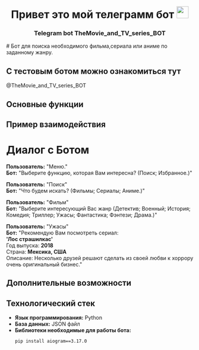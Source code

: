 <h1 align="center">Привет это мой телеграмм бот<a href="https://daniilshat.ru/" target="_blank"></a> 
<img src="https://github.com/blackcater/blackcater/raw/main/images/Hi.gif" height="32"/></h1>
<h3 align="center">Telegram bot TheMovie_and_TV_series_BOT</h3>
 # Бот для поиска необходимого фильма,сериала или аниме по заданному жанру.

## С тестовым ботом можно ознакомиться тут
@TheMovie_and_TV_series_BOT

## Основные функции



## Пример взаимодействия

# Диалог с Ботом

**Пользователь:** "Меню."  
**Бот:** "Выберите функцию, которая Вам интересна? (Поиск; Избранное.)"  

**Пользователь:** "Поиск"  
**Бот:** "Что будем искать? (Фильмы; Сериалы; Аниме.)"  

**Пользователь:** "Фильм"  
**Бот:** "Выберите интересующий Вас жанр (Детектив; Военный; История; Комедия; Триллер; Ужасы; Фантастика; Фэнтези; Драма.)"  

**Пользователь:** "Ужасы"  
**Бот:** "Рекомендую Вам посмотреть сериал:  
**'Лос страшилкас'**  
Год выпуска: **2018**  
Страна: **Мексика, США**  
Описание: Несколько друзей решают сделать из своей любви к хоррору очень оригинальный бизнес."  

## Дополнительные возможности

 

## Технологический стек

- **Язык программирования:** Python
- **База данных:** JSON файл
- **Библиотеки необходимые для работы бота:** 
  ```bash
  pip install aiogram==3.17.0
